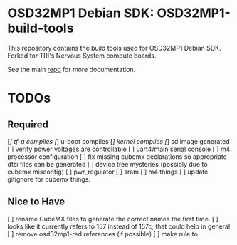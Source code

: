 # OSD32MP1 Debian SDK: OSD32MP1-build-tools
This repository contains the build tools used for OSD32MP1 Debian SDK.
Forked for TRI's Nervous System compute boards.

See the main [repo](https://github.com/AvinashUttamchandani-TRI/osd32mp1-debian) for more documentation.

# TODOs
## Required
[*] tf-a compiles
[*] u-boot compiles
[*] kernel compiles
[*] sd image generated
[ ] verify power voltages are controllable
[ ] uart4/main serial console
[ ] m4 processor configuration
  [ ] fix missing cubemx declarations so appropriate dtsi files can be generated
[ ] device tree mysteries (possibly due to cubemx misconfig)
  [ ] pwr_regulator
  [ ] sram
  [ ] m4 things
[ ] update gitignore for cubemx things.

## Nice to Have
[ ] rename CubeMX files to generate the correct names the first time.
    [ ] looks like it currently refers to 157 instead of 157c, that could help in general
[ ] remove osd32mp1-red references (if possible)
[ ] make rule to 
